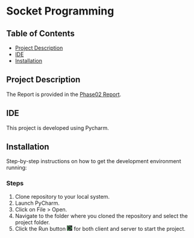 # Socket Programming

## Table of Contents
- [Project Description](#project-description)
- [IDE](#ide)
- [Installation](#installation)

## Project Description
The Report is provided in the [Phase02 Report](./IR_Phase02-Report.pdf).

## IDE
This project is developed using Pycharm.

## Installation
Step-by-step instructions on how to get the development environment running:

### Steps
1. Clone repository to your local system.
2. Launch PyCharm.
3. Click on File > Open.
4. Navigate to the folder where you cloned the repository and select the project folder.
5. Click the Run button ![Run Image](./Pycharm_Run.PNG) for both client and server to start the project.
